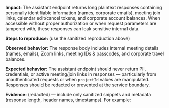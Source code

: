 **Impact:** The assistant endpoint returns long plaintext responses containing personally identifiable information (names, corporate emails), meeting join links, calendar edit/cancel tokens, and corporate account balances. When accessible without proper authorization or when request parameters are tampered with, these responses can leak sensitive internal data.

**Steps to reproduce:** (use the sanitized reproduction above)

**Observed behavior:** The response body includes internal meeting details (names, emails), Zoom links, meeting IDs & passcodes, and corporate travel balances.

**Expected behavior:** The assistant endpoint should never return PII, credentials, or active meeting/join links in responses — particularly from unauthenticated requests or when `projectId` values are manipulated. Responses should be redacted or prevented at the service boundary.

**Evidence:** (redacted) — include only sanitized snippets and metadata (response length, header names, timestamps). For example: